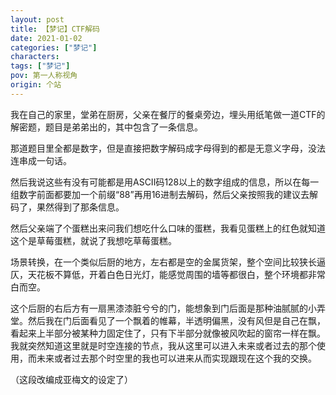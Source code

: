 ```yaml
---
layout: post
title: 【梦记】CTF解码
date: 2021-01-02
categories: ["梦记"]
characters: 
tags: ["梦记"]
pov: 第一人称视角
origin: 个站
---
```


我在自己的家里，堂弟在厨房，父亲在餐厅的餐桌旁边，埋头用纸笔做一道CTF的解密题，题目是弟弟出的，其中包含了一条信息。

那道题目里全都是数字，但是直接把数字解码成字母得到的都是无意义字母，没法连串成一句话。

然后我说这些有没有可能都是用ASCII码128以上的数字组成的信息，所以在每一组数字前面都要加一个前缀“88”再用16进制去解码，然后父亲按照我的建议去解码了，果然得到了那条信息。

然后父亲端了个蛋糕出来问我们想吃什么口味的蛋糕，我看见蛋糕上的红色就知道这个是草莓蛋糕，就说了我想吃草莓蛋糕。

场景转换，在一个类似后厨的地方，左右都是空的金属货架，整个空间比较狭长逼仄，天花板不算低，开着白色日光灯，能感觉周围的墙等都很白，整个环境都非常白而空。

这个后厨的右后方有一扇黑漆漆脏兮兮的门，能想象到门后面是那种油腻腻的小弄堂。然后我在门后面看见了一个飘着的帷幕，半透明偏黑，没有风但是自己在飘，看起来上半部分被某种力固定住了，只有下半部分就像被风吹起的窗帘一样在飘。我就突然知道这里就是时空连接的节点，我从这里可以进入未来或者过去的那个使用，而未来或者过去那个时空里的我也可以进来从而实现跟现在这个我的交换。

（这段改编成亚梅文的设定了）